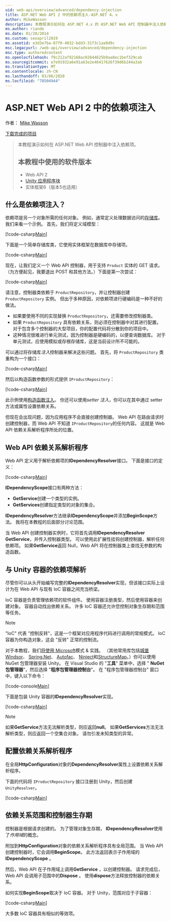 ```yaml
---
uid: web-api/overview/advanced/dependency-injection
title: ASP.NET Web API 2 中的依赖项注入-ASP.NET 4。x
author: MikeWasson
description: 本教程演示如何在 ASP.NET 4.x 的 ASP.NET Web API 控制器中注入依赖项。
ms.author: riande
ms.date: 01/20/2014
ms.custom: seoapril2019
ms.assetid: e3d3e7ba-87f0-4032-bdd3-31f3c1aa9d9c
msc.legacyurl: /web-api/overview/advanced/dependency-injection
msc.type: authoredcontent
ms.openlocfilehash: f9c212af92168ac02644625b9aa8ec1bef329cab
ms.sourcegitcommit: e7e91932a6e91a63e2e46417626f39d6b244a3ab
ms.translationtype: MT
ms.contentlocale: zh-CN
ms.lasthandoff: 03/06/2020
ms.locfileid: "78504944"
---
```

# <a name="dependency-injection-in-aspnet-web-api-2"></a>ASP.NET Web API 2 中的依赖项注入

作者： [Mike Wasson](https://github.com/MikeWasson)

[下载完成的项目](https://code.msdn.microsoft.com/ASP-NET-Web-API-Tutorial-468ee148)

> 本教程演示如何在 ASP.NET Web API 控制器中注入依赖项。
> 
> ## <a name="software-versions-used-in-the-tutorial"></a>本教程中使用的软件版本
> 
> 
> - Web API 2
> - [Unity 应用程序块](https://www.nuget.org/packages/Unity/)
> - 实体框架6（版本5也适用）

## <a name="what-is-dependency-injection"></a>什么是依赖项注入？

依赖项是另一个对象所需的任何对象。 例如，通常定义处理数据访问的[存储库](http://martinfowler.com/eaaCatalog/repository.html)。 我们来看一个示例。 首先，我们将定义域模型：

[!code-csharp[Main](dependency-injection/samples/sample1.cs)]

下面是一个简单存储库类，它使用实体框架在数据库中存储项。

[!code-csharp[Main](dependency-injection/samples/sample2.cs)]

现在，让我们定义一个 Web API 控制器，用于支持 `Product` 实体的 GET 请求。 （为方便起见，我要退出 POST 和其他方法。）下面是第一次尝试：

[!code-csharp[Main](dependency-injection/samples/sample3.cs)]

请注意，控制器类依赖于 `ProductRepository`，并让控制器创建 `ProductRepository` 实例。 但出于多种原因，对依赖项进行硬编码是一种不好的做法。

- 如果要使用不同的实现替换 `ProductRepository`，还需要修改控制器类。
- 如果 `ProductRepository` 具有依赖关系，则必须在控制器中对其进行配置。 对于包含多个控制器的大型项目，你的配置代码将分散到你的项目中。
- 这种情况很难进行单元测试，因为控制器是硬编码的，以便查询数据库。 对于单元测试，应使用模拟或存根存储库，这是当前设计所不可能的。

可以通过将存储库*注入*控制器来解决这些问题。 首先，将 `ProductRepository` 类重构为一个接口：

[!code-csharp[Main](dependency-injection/samples/sample4.cs)]

然后以构造函数参数的形式提供 `IProductRepository`：

[!code-csharp[Main](dependency-injection/samples/sample5.cs)]

此示例使用[构造函数注入](http://www.martinfowler.com/articles/injection.html#FormsOfDependencyInjection)。 你还可以使用*setter 注入*，你可以在其中通过 setter 方法或属性设置依赖关系。

但现在会出现问题，因为应用程序不会直接创建控制器。 Web API 在路由请求时创建控制器，而 Web API 不知道 `IProductRepository`的任何内容。 这就是 Web API 依赖关系解析程序所处的位置。

## <a name="the-web-api-dependency-resolver"></a>Web API 依赖关系解析程序

Web API 定义用于解析依赖项的**IDependencyResolver**接口。 下面是接口的定义：

[!code-csharp[Main](dependency-injection/samples/sample6.cs)]

**IDependencyScope**接口有两种方法：

- **GetService**创建一个类型的实例。
- **GetServices**创建指定类型的对象的集合。

**IDependencyResolver**方法继承**IDependencyScope**并添加**BeginScope**方法。 我将在本教程的后面部分讨论范围。

当 Web API 创建控制器实例时，它将首先调用**IDependencyResolver GetService**，并传入控制器类型。 可以使用此扩展性挂钩创建控制器，解析任何依赖项。 如果**GetService**返回 Null，Web API 将在控制器类上查找无参数的构造函数。

## <a name="dependency-resolution-with-the-unity-container"></a>与 Unity 容器的依赖项解析

尽管你可以从头开始编写完整的**IDependencyResolver**实现，但该接口实际上设计为在 Web API 与现有 IoC 容器之间充当桥梁。

IoC 容器是负责管理依赖项的软件组件。 使用容器注册类型，然后使用容器来创建对象。 容器自动找出依赖关系。 许多 IoC 容器还允许您控制对象生存期和范围等任务。

> [!NOTE]
> "IoC" 代表 "控制反转"，这是一个框架对应用程序代码进行调用的常规模式。 IoC 容器为你构造对象，这会 "反转" 正常的控制流。

对于本教程，我们[将使用 Microsoft](https://msdn.microsoft.com/library/ff647202.aspx)模式 &amp; 实践。 （其他常用库包括[城堡 Windsor](http://www.castleproject.org/)、 [Spring.Net](http://www.springframework.net/)、 [Autofac](https://code.google.com/p/autofac/)、 [Ninject](http://www.ninject.org/)和[StructureMap](http://structuremap.github.io/documentation/)。）你可以使用 NuGet 包管理器安装 Unity。 在 Visual Studio 的 "**工具**" 菜单中，选择 " **NuGet 包管理器**"，然后选择 "**程序包管理器控制台**"。 在 "程序包管理器控制台" 窗口中，键入以下命令：

[!code-console[Main](dependency-injection/samples/sample7.cmd)]

下面是包装 Unity 容器的**IDependencyResolver**实现。

[!code-csharp[Main](dependency-injection/samples/sample8.cs)]

> [!NOTE]
> 如果**GetService**方法无法解析类型，则应返回**null**。 如果**GetServices**方法无法解析类型，则应返回一个空集合对象。 请勿引发未知类型的异常。

## <a name="configuring-the-dependency-resolver"></a>配置依赖关系解析程序

在全局**HttpConfiguration**对象的**DependencyResolver**属性上设置依赖关系解析程序。

下面的代码将 `IProductRepository` 接口注册到 Unity，然后创建 `UnityResolver`。

[!code-csharp[Main](dependency-injection/samples/sample9.cs)]

## <a name="dependency-scope-and-controller-lifetime"></a>依赖关系范围和控制器生存期

控制器是根据请求创建的。 为了管理对象生存期， **IDependencyResolver**使用了*作用域*的概念。

附加到**HttpConfiguration**对象的依赖关系解析程序具有全局范围。 当 Web API 创建控制器时，它会调用**BeginScope**。 此方法返回表示子作用域的**IDependencyScope** 。

然后，Web API 在子作用域上调用**GetService** ，以创建控制器。 请求完成后，Web API 会调用子范围中的**Dispose** 。 使用**dispose**方法释放控制器的依赖关系。

如何实现**BeginScope**取决于 IoC 容器。 对于 Unity，范围对应于子容器：

[!code-csharp[Main](dependency-injection/samples/sample10.cs)]

大多数 IoC 容器具有相似的等效项。
